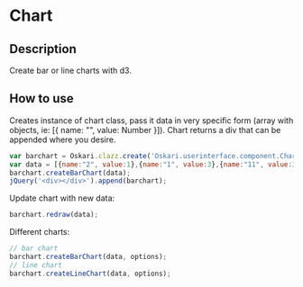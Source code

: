 # Chart

## Description

Create bar or line charts with d3.

## How to use

Creates instance of chart class, pass it data in very specific form (array with objects, ie: [{ name: "", value: Number }]).
Chart returns a div that can be appended where you desire.
```javascript
var barchart = Oskari.clazz.create('Oskari.userinterface.component.Chart', Oskari.getSandbox());
var data = [{name:"2", value:1},{name:"1", value:3},{name:"11", value:31},{name:"12", value:32},{name:"13", value:300},{name:"14", value:355},{name:"15", value:366},{name:"16", value:377}];
barchart.createBarChart(data);
jQuery('<div></div>').append(barchart);

```

Update chart with new data:
```javascript
barchart.redraw(data);
```

Different charts:
```javascript
// bar chart
barchart.createBarChart(data, options);
// line chart
barchart.createLineChart(data, options);
```
